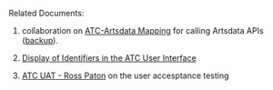 Related Documents:
1. collaboration on [ATC-Artsdata Mapping](https://docs.google.com/document/d/1eTiR_we7RJhxakn-v8R8k5I9npn24yDMfjYiVFeSo6Q/edit?tab=t.0) for calling Artsdata APIs ([backup](https://docs.google.com/document/d/19YNY_mQ0lgWKHCJ1C_2txPElG8IZj3Y2kBJw1FzAjbg/edit?tab=t.0)).

2. [Display of Identifiers in the ATC User Interface](https://docs.google.com/document/d/1-TTK2qHw30u5cG3j9auktZwxJwmhBfJpfgyKPe8FWIQ/edit?tab=t.0#heading=h.flrpszbkqa31)
3. [ATC UAT - Ross Paton](https://docs.google.com/document/d/1fEE-b1Jv37NIhKG5B_oS4pH4UpIHfA-22blRun4SryQ/edit?tab=t.0#heading=h.tahucxxalii3) on the user accesptance testing
